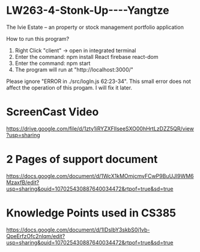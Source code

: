 # LW263-4-Stonk-Up----Yangtze
The Ivie Estate – an property or stock  management portfolio application

How to run this program?
1) Right Click "client" -> open in integrated terminal
2) Enter the command:  npm install React firebase react-dom
3) Enter the command: npm start
4) The program will run at "http://localhost:3000/"

Please ignore "ERROR in ./src/logIn.js 62:23-34".
This small error does not affect the operation of this progam.
I will fix it later.

# ScreenCast Video
https://drive.google.com/file/d/1zty1iRYZXFIlseeSXO00hHrtLzDZZ5QR/view?usp=sharing

# 2 Pages of support document
https://docs.google.com/document/d/1WcX1kMOmjcmyFCwP9BuUJl9WM6MzaxfB/edit?usp=sharing&ouid=107025430887640034472&rtpof=true&sd=true

# Knowledge Points used in CS385
https://docs.google.com/document/d/1IDsIbY3skbS0j1vb-QpeErfzOfc2nIqm/edit?usp=sharing&ouid=107025430887640034472&rtpof=true&sd=true
